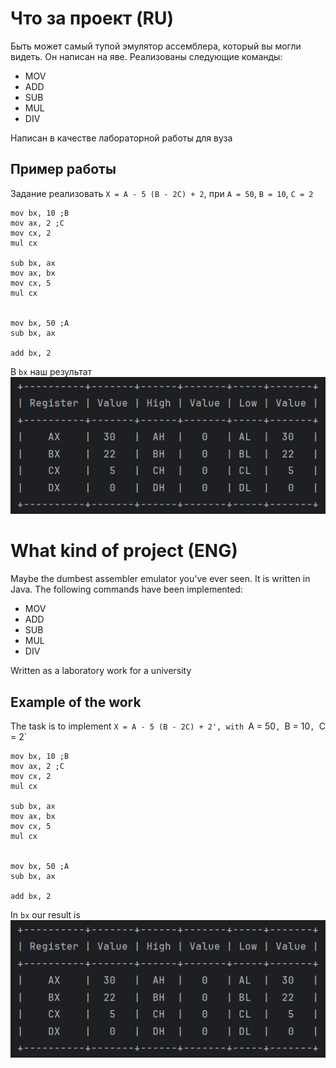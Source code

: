 # Что за проект (RU)

Быть может самый тупой эмулятор ассемблера, который вы могли видеть. Он написан на яве. Реализованы следующие команды:

- MOV
- ADD
- SUB
- MUL
- DIV

Написан в качестве лабораторной работы для вуза

## Пример работы

Задание реализовать `Х = А - 5 (В - 2С) + 2`, при `A = 50`, `B = 10`, `C = 2`

```
mov bx, 10 ;B
mov ax, 2 ;C 
mov cx, 2
mul cx

sub bx, ax
mov ax, bx  
mov cx, 5
mul cx


mov bx, 50 ;A
sub bx, ax

add bx, 2
```

В `bx` наш результат 
![img.png](img/img.png)

# What kind of project (ENG)

Maybe the dumbest assembler emulator you've ever seen. It is written in Java. The following commands have been implemented:

- MOV
- ADD
- SUB
- MUL
- DIV

Written as a laboratory work for a university

## Example of the work

The task is to implement `X = A - 5 (B - 2C) + 2', with `A = 50`, `B = 10`, `C = 2`

```
mov bx, 10 ;B
mov ax, 2 ;C 
mov cx, 2
mul cx

sub bx, ax
mov ax, bx  
mov cx, 5
mul cx


mov bx, 50 ;A
sub bx, ax

add bx, 2
```

In `bx` our result
is ![img.png](img/img.png)
